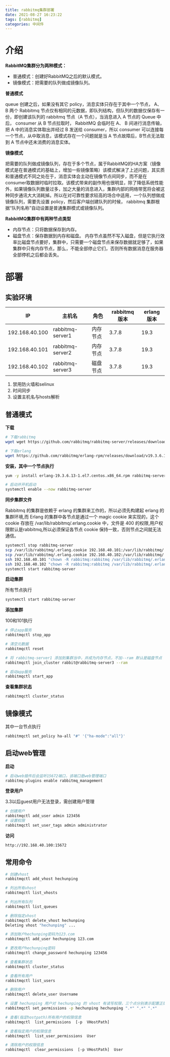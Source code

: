 ```yaml
---
title: rabbitmq集群部署
date: 2021-08-27 16:23:22
tags: [rabbitmq]
categories: 中间件
---
```


# 介绍

**RabbitMQ集群分为两种模式：**

- 普通模式：创建好RabbitMQ之后的默认模式。
- 镜像模式：把需要的队列做成镜像队列。

**普通模式**

queue 创建之后，如果没有其它 policy，消息实体只存在于其中一个节点， A、 B 两个 Rabbitmq 节点仅有相同的元数据，即队列结构，但队列的数据仅保存有一份，即创建该队列的 rabbitmq 节点（A 节点），当消息进入 A 节点的 Queue 中后， consumer 从 B 节点拉取时， RabbitMQ 会临时在 A、 B 间进行消息传输，把 A 中的消息实体取出并经过 B 发送给 consumer，所以 consumer 可以连接每一个节点，从中取消息，该模式存在一个问题就是当 A 节点故障后，B节点无法取到 A 节点中还未消费的消息实体。

**镜像模式**

把需要的队列做成镜像队列，存在于多个节点，属于RabbitMQ的HA方案（镜像模式是在普通模式的基础上，增加一些镜像策略）该模式解决了上述问题，其实质和普通模式不同之处在于，消息实体会主动在镜像节点间同步，而不是在consumer取数据时临时拉取。该模式带来的副作用也很明显，除了降低系统性能外，如果镜像队列数量过多，加之大量的消息进入，集群内部的网络带宽将会被这种同步通讯大大消耗掉。所以在对可靠性要求较高的场合中适用，一个队列想做成镜像队列，需要先设置 policy，然后客户端创建队列的时候， rabbitmq 集群根据“队列名称”自动设置是普通集群模式或镜像队列。

**RabbitMQ集群中有两种节点类型**

- 内存节点：只将数据保存到内存。
- 磁盘节点：保存数据到内存和磁盘。
  内存节点虽然不写入磁盘，但是它执行效率比磁盘节点要好，集群中，只需要一个磁盘节点来保存数据就足够了，如果集群中只有内存节点，那么，不能全部停止它们，否则所有数据消息在服务器全部停机之后都会丢失。

# 部署

## 实验环境

| IP             | 主机名           | 角色     | rabbitmq版本 | erlang版本 |
| -------------- | ---------------- | -------- | ------------ | ---------- |
| 192.168.40.100 | rabbitmq-server1 | 内存节点 | 3.7.8        | 19.3       |
| 192.168.40.101 | rabbitmq-server2 | 内存节点 | 3.7.8        | 19.3       |
| 192.168.40.102 | rabbitmq-server3 | 磁盘节点 | 3.7.8        | 19.3       |

1. 禁用防火墙和selinux
2. 时间同步
3. 设置主机名与hosts解析

## 普通模式

**下载**

```bash
# 下载rabbitmq
wget wget https://github.com/rabbitmq/rabbitmq-server/releases/download/v3.7.8/rabbitmq-server-3.7.8-1.el6.noarch.rpm

# 下载erlang
wget https://github.com/rabbitmq/erlang-rpm/releases/download/v19.3.6.13/erlang-19.3.6.13-1.el7.centos.x86_64.rpm
```

**安装，其中一个节点执行**

```bash
yum -y install erlang-19.3.6.13-1.el7.centos.x86_64.rpm rabbitmq-server-3.7.8-1.el6.noarch.rpm

# 启动并开机启动
systemctl enable --now rabbitmq-server
```

**同步集群文件**

Rabbitmq 的集群是依赖于 erlang 的集群来工作的，所以必须先构建起 erlang 的集群环境,而 Erlang 的集群中各节点是通过一个 magic cookie 来实现的，这个cookie 存放在 /var/lib/rabbitmq/.erlang.cookie 中，文件是 400 的权限,用户权限默认是rabbitmq,所以必须保证各节点 cookie 保持一致，否则节点之间就无法通信。

```bash
systemctl stop rabbitmq-server
scp /var/lib/rabbitmq/.erlang.cookie 192.168.40.101:/var/lib/rabbitmq/
scp /var/lib/rabbitmq/.erlang.cookie 192.168.40.102:/var/lib/rabbitmq/
ssh 192.168.40.101 "chown -R rabbitmq:rabbitmq /var/lib/rabbitmq/.erlang.cookie"
ssh 192.168.40.102 "chown -R rabbitmq:rabbitmq /var/lib/rabbitmq/.erlang.cookie"
systemctl start rabbitmq-server
```

**启动集群**

所有节点执行

```bash
systemctl start rabbitmq-server
```

**添加集群**

100和101执行

```bash
# 停止app服务
rabbitmqctl stop_app 

# 清空元数据
rabbitmqctl reset

# 将 rabbitmq-server1 添加到集群当中，并成为内存节点，不加--ram 默认是磁盘节点
rabbitmqctl join_cluster rabbit@rabbitmq-server3 --ram

# 启动app服务
rabbitmqctl start_app 
```

**查看集群状态**

```bash
rabbitmqctl cluster_status
```

## 镜像模式

其中一台节点执行

```bash
rabbitmqctl set_policy ha-all "#" '{"ha-mode":"all"}'
```

## 启动web管理

**启动**

```bash
# 启动web插件后会监听15672端口，该端口是web管理端口
rabbitmq-plugins enable rabbitmq_management
```

**登录用户**

3.3以后guest用户无法登录，需创建用户管理

```bash
# 创建用户
rabbitmqctl add_user admin 123456
# 设置权限
rabbitmqctl set_user_tags admin administrator
```

**访问**

```bash
http://192.168.40.100:15672
```

## 常用命令

```bash
# 创建vhost
rabbitmqctl add_vhost hechunping

# 列出所有vhost
rabbitmqctl list_vhosts

# 列出所有队列
rabbitmqctl list_queues 

# 删除指定vhost
rabbitmqctl delete_vhost hechunping
Deleting vhost "hechunping" ...

# 添加账户hechunping密码为123.com
rabbitmqctl add_user hechunping 123.com

# 更改用户hechunping密码
rabbitmqctl change_password hechunping 123456

# 查看集群状态
rabbitmqctl cluster_status

# 查看所有用户
rabbitmqctl list_users

# 删除用户
rabbitmqctl delete_user Username

# 设置 hechunping 用户对 hechunping 的 vhost 有读写权限，三个点分别表示配置正则、读和写
rabbitmqctl set_permissions -p hechunping hechunping ".*" ".*" ".*"

# 查看(指定hostpath)所有用户的权限信息
rabbitmqctl  list_permissions  [-p  VHostPath]

# 查看指定用户的权限信息
rabbitmqctl  list_user_permissions  User

# 清除用户的权限信息
rabbitmqctl  clear_permissions  [-p VHostPath]  User
```
